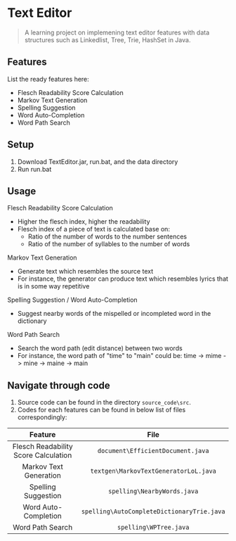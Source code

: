# Text Editor
> A learning project on implemening text editor features with data structures such as Linkedlist, Tree, Trie, HashSet in Java.


## Features
List the ready features here:
- Flesch Readability Score Calculation
- Markov Text Generation
- Spelling Suggestion
- Word Auto-Completion
- Word Path Search


## Setup
1. Download TextEditor.jar, run.bat, and the data directory
2. Run run.bat


## Usage
Flesch Readability Score Calculation
- Higher the flesch index, higher the readability
- Flesch index of a piece of text is calculated base on:
  - Ratio of the number of words to the number sentences
  - Ratio of the number of syllables to the number of words

Markov Text Generation
- Generate text which resembles the source text
- For instance, the generator can produce text which resembles lyrics that is in some way repetitive

Spelling Suggestion / Word Auto-Completion
- Suggest nearby words of the mispelled or incompleted word in the dictionary

Word Path Search
- Search the word path (edit distance) between two words
- For instance, the word path of "time" to "main" could be: time -> mime -> mine -> maine -> main


##  Navigate through code
1. Source code can be found in the directory `source_code\src`.
2. Codes for each features can be found in below list of files correspondingly:
>
| Feature | File |
| :---: | :---: |
| Flesch Readability Score Calculation | `document\EfficientDocument.java` |
| Markov Text Generation | `textgen\MarkovTextGeneratorLoL.java` |
| Spelling Suggestion | `spelling\NearbyWords.java` |
| Word Auto-Completion | `spelling\AutoCompleteDictionaryTrie.java` |
| Word Path Search | `spelling\WPTree.java`|
